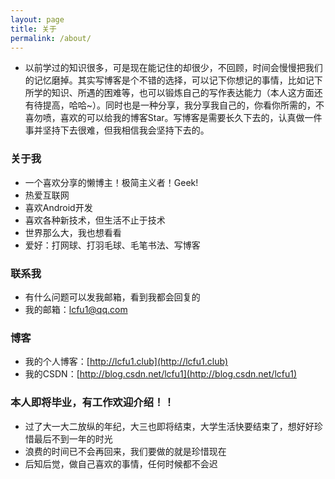 ```yaml
---
layout: page
title: 关于
permalink: /about/
---
```


- 以前学过的知识很多，可是现在能记住的却很少，不回顾，时间会慢慢把我们的记忆磨掉。其实写博客是个不错的选择，可以记下你想记的事情，比如记下所学的知识、所遇的困难等，也可以锻炼自己的写作表达能力（本人这方面还有待提高，哈哈~）。同时也是一种分享，我分享我自己的，你看你所需的，不喜勿喷，喜欢的可以给我的博客Star。写博客是需要长久下去的，认真做一件事并坚持下去很难，但我相信我会坚持下去的。

### 关于我
- 一个喜欢分享的懒博主！极简主义者！Geek!
- 热爱互联网
- 喜欢Android开发
- 喜欢各种新技术，但生活不止于技术
- 世界那么大，我也想看看
- 爱好：打网球、打羽毛球、毛笔书法、写博客

### 联系我
- 有什么问题可以发我邮箱，看到我都会回复的
- 我的邮箱：lcfu1@qq.com

### 博客
- 我的个人博客：[http://lcfu1.club](http://lcfu1.club)
- 我的CSDN：[http://blog.csdn.net/lcfu1](http://blog.csdn.net/lcfu1)

### 本人即将毕业，有工作欢迎介绍！！
- 过了大一大二放纵的年纪，大三也即将结束，大学生活快要结束了，想好好珍惜最后不到一年的时光
- 浪费的时间已不会再回来，我们要做的就是珍惜现在
- 后知后觉，做自己喜欢的事情，任何时候都不会迟
